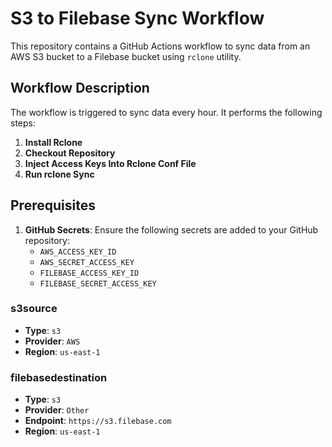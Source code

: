 # S3 to Filebase Sync Workflow

This repository contains a GitHub Actions workflow to sync data from an AWS S3 bucket to a Filebase bucket using `rclone` utility.

## Workflow Description

The workflow is triggered to sync data every hour. It performs the following steps:

1. **Install Rclone**
2. **Checkout Repository**
3. **Inject Access Keys Into Rclone Conf File**
4. **Run rclone Sync**

## Prerequisites

1. **GitHub Secrets**: Ensure the following secrets are added to your GitHub repository:
   - `AWS_ACCESS_KEY_ID`
   - `AWS_SECRET_ACCESS_KEY`
   - `FILEBASE_ACCESS_KEY_ID`
   - `FILEBASE_SECRET_ACCESS_KEY`

### s3source

- **Type**: `s3`
- **Provider**: `AWS`
- **Region**: `us-east-1`

### filebasedestination

- **Type**: `s3`
- **Provider**: `Other`
- **Endpoint**: `https://s3.filebase.com`
- **Region**: `us-east-1`
